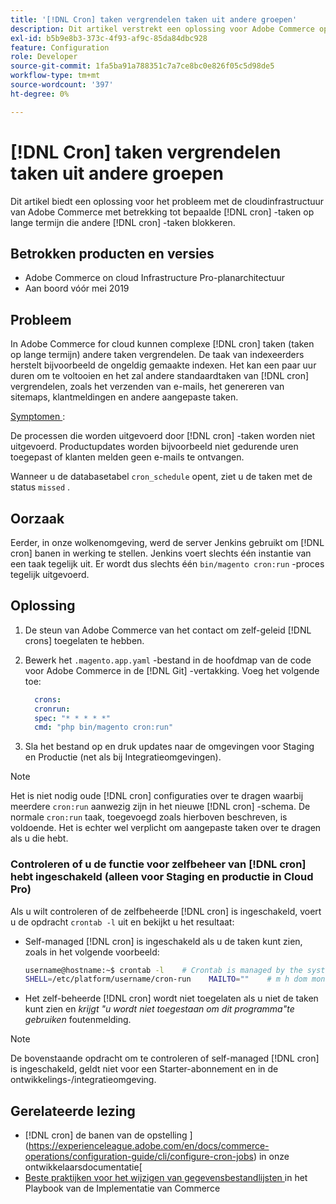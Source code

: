 ```yaml
---
title: '[!DNL Cron] taken vergrendelen taken uit andere groepen'
description: Dit artikel verstrekt een oplossing voor Adobe Commerce op de kwestie van de wolkeninfrastructuur met betrekking tot bepaalde lange looppas  [!DNL cron]  banen die andere  [!DNL cron]  banen blokkeren.
exl-id: b5b9e8b3-373c-4f93-af9c-85da84dbc928
feature: Configuration
role: Developer
source-git-commit: 1fa5ba91a788351c7a7ce8bc0e826f05c5d98de5
workflow-type: tm+mt
source-wordcount: '397'
ht-degree: 0%

---
```


# [!DNL Cron] taken vergrendelen taken uit andere groepen

Dit artikel biedt een oplossing voor het probleem met de cloudinfrastructuur van Adobe Commerce met betrekking tot bepaalde [!DNL cron] -taken op lange termijn die andere [!DNL cron] -taken blokkeren.

## Betrokken producten en versies

* Adobe Commerce on cloud Infrastructure Pro-planarchitectuur
* Aan boord vóór mei 2019

## Probleem

In Adobe Commerce for cloud kunnen complexe [!DNL cron] taken (taken op lange termijn) andere taken vergrendelen. De taak van indexeerders herstelt bijvoorbeeld de ongeldig gemaakte indexen. Het kan een paar uur duren om te voltooien en het zal andere standaardtaken van [!DNL cron] vergrendelen, zoals het verzenden van e-mails, het genereren van sitemaps, klantmeldingen en andere aangepaste taken.

<u> Symptomen </u>:

De processen die worden uitgevoerd door [!DNL cron] -taken worden niet uitgevoerd. Productupdates worden bijvoorbeeld niet gedurende uren toegepast of klanten melden geen e-mails te ontvangen.

Wanneer u de databasetabel `cron_schedule` opent, ziet u de taken met de status `missed` .

## Oorzaak

Eerder, in onze wolkenomgeving, werd de server Jenkins gebruikt om [!DNL cron] banen in werking te stellen. Jenkins voert slechts één instantie van een taak tegelijk uit. Er wordt dus slechts één `bin/magento cron:run` -proces tegelijk uitgevoerd.

## Oplossing

1. De steun van Adobe Commerce van het contact [ ](/help/help-center-guide/help-center/magento-help-center-user-guide.md#submit-ticket) om zelf-geleid [!DNL crons] toegelaten te hebben.
1. Bewerk het `.magento.app.yaml` -bestand in de hoofdmap van de code voor Adobe Commerce in de [!DNL Git] -vertakking. Voeg het volgende toe:

   ```yaml
     crons:
     cronrun:
     spec: "* * * * *"
     cmd: "php bin/magento cron:run"
   ```

1. Sla het bestand op en druk updates naar de omgevingen voor Staging en Productie (net als bij Integratieomgevingen).

>[!NOTE]
>
>Het is niet nodig oude [!DNL cron] configuraties over te dragen waarbij meerdere `cron:run` aanwezig zijn in het nieuwe [!DNL cron] -schema. De normale `cron:run` taak, toegevoegd zoals hierboven beschreven, is voldoende. Het is echter wel verplicht om aangepaste taken over te dragen als u die hebt.

### Controleren of u de functie voor zelfbeheer van [!DNL cron] hebt ingeschakeld (alleen voor Staging en productie in Cloud Pro)

Als u wilt controleren of de zelfbeheerde [!DNL cron] is ingeschakeld, voert u de opdracht `crontab -l` uit en bekijkt u het resultaat:

* Self-managed [!DNL cron] is ingeschakeld als u de taken kunt zien, zoals in het volgende voorbeeld:

  ```bash
  username@hostname:~$ crontab -l    # Crontab is managed by the system, attempts to edit it directly will fail.
  SHELL=/etc/platform/username/cron-run    MAILTO=""    # m h dom mon dow job_name    * * * * * cronrun
  ```

* Het zelf-beheerde [!DNL cron] wordt niet toegelaten als u niet de taken kunt zien en *krijgt &quot;u wordt niet toegestaan om dit programma&quot;te gebruiken* foutenmelding.

>[!NOTE]
>
>De bovenstaande opdracht om te controleren of self-managed [!DNL cron] is ingeschakeld, geldt niet voor een Starter-abonnement en in de ontwikkelings-/integratieomgeving.

## Gerelateerde lezing

*  [!DNL cron]  de banen van de opstelling ](https://experienceleague.adobe.com/en/docs/commerce-operations/configuration-guide/cli/configure-cron-jobs) in onze ontwikkelaarsdocumentatie[
* [ Beste praktijken voor het wijzigen van gegevensbestandlijsten ](https://experienceleague.adobe.com/en/docs/commerce-operations/implementation-playbook/best-practices/development/modifying-core-and-third-party-tables#why-adobe-recommends-avoiding-modifications) in het Playbook van de Implementatie van Commerce
